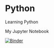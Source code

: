 # Python
Learning Python

My Jupyter Notebook

[![Binder](https://mybinder.org/badge_logo.svg)](https://mybinder.org/v2/gh/ankur07jain/Python/HEAD)
